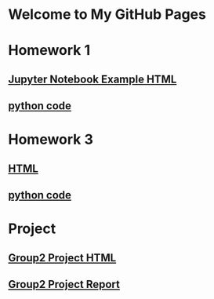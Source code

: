 # Welcome to My GitHub Pages

# Homework 1
## [Jupyter Notebook Example HTML](DataMining-HW1-Kocak.html) 
## [python code](DataMining-HW1-Kocak.ipynb)

# Homework 3
## [HTML](DataminingHW3.html)
## [python code](DataminingHW3.py)


# Project 
## [Group2 Project HTML](Group2_Project_html.html)
## [Group2 Project Report ](Group2_Project_Report.pdf)
